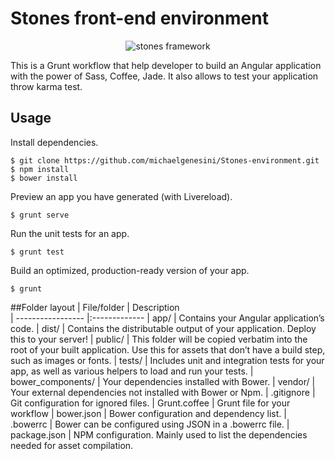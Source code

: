 
# Stones front-end environment
<p align="center">
  <img src="https://copy.com/H717QhjtU7PhmYNt" alt="stones framework"/>
</p>
This is a Grunt workflow that help developer to build an Angular application with the power of Sass, Coffee, Jade. It also allows to test your application throw karma test.


## Usage
Install dependencies.
```shell
$ git clone https://github.com/michaelgenesini/Stones-environment.git
$ npm install
$ bower install
```
Preview an app you have generated (with Livereload).
```shell
$ grunt serve
```
Run the unit tests for an app.
```shell
$ grunt test
```
Build an optimized, production-ready version of your app.
```shell
$ grunt
```

##Folder layout
| File/folder 		| Description           
| ----------------- |:-------------
| app/	      		| Contains your Angular application’s code.
| dist/	      		| Contains the distributable output of your application. Deploy this to your server!
| public/      		| This folder will be copied verbatim into the root of your built application. Use this for assets that don’t have a build step, such as images or fonts.
| tests/	      	| Includes unit and integration tests for your app, as well as various helpers to load and run your tests.
| bower_components/	| Your dependencies installed with Bower.
| vendor/	      	| Your external dependencies not installed with Bower or Npm.
| .gitignore	 	| Git configuration for ignored files.
| Grunt.coffee	    | Grunt file for your workflow
| bower.json		| Bower configuration and dependency list.
| .bowerrc	 		| Bower can be configured using JSON in a .bowerrc file.
| package.json		| NPM configuration. Mainly used to list the dependencies needed for asset compilation.
